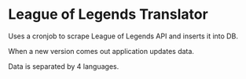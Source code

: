 League of Legends Translator
========================

Uses a cronjob to scrape League of Legends API and inserts it into DB.

When a new version comes out application updates data.

Data is separated by 4 languages.
